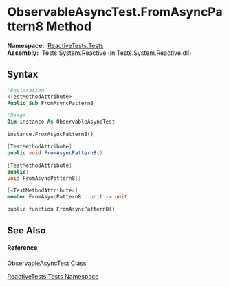 # ObservableAsyncTest.FromAsyncPattern8 Method

**Namespace:**  [ReactiveTests.Tests](ReactiveTests.Tests\ReactiveTests.Tests.md)  
**Assembly:**  Tests.System.Reactive (in Tests.System.Reactive.dll)

## Syntax

```vb
'Declaration
<TestMethodAttribute> _
Public Sub FromAsyncPattern8
```

```vb
'Usage
Dim instance As ObservableAsyncTest

instance.FromAsyncPattern8()
```

```csharp
[TestMethodAttribute]
public void FromAsyncPattern8()
```

```c++
[TestMethodAttribute]
public:
void FromAsyncPattern8()
```

```fsharp
[<TestMethodAttribute>]
member FromAsyncPattern8 : unit -> unit 
```

```jscript
public function FromAsyncPattern8()
```

## See Also

#### Reference

[ObservableAsyncTest Class](ObservableAsyncTest\ObservableAsyncTest.md)

[ReactiveTests.Tests Namespace](ReactiveTests.Tests\ReactiveTests.Tests.md)




